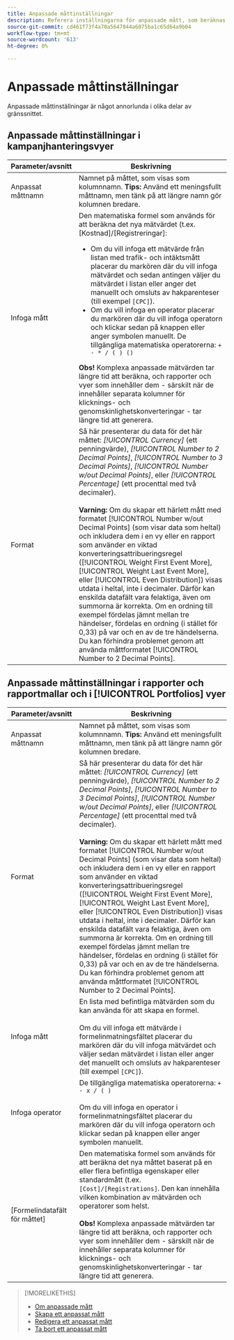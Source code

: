 ```yaml
---
title: Anpassade måttinställningar
description: Referera inställningarna för anpassade mått, som beräknas utifrån standardvärden.
source-git-commit: cd461f73f4a70a5647844a6075ba1c65d64a9b04
workflow-type: tm+mt
source-wordcount: '613'
ht-degree: 0%

---
```


# Anpassade måttinställningar

Anpassade måttinställningar är något annorlunda i olika delar av gränssnittet.

## Anpassade måttinställningar i kampanjhanteringsvyer

| Parameter/avsnitt | Beskrivning |
|----|----|
| Anpassat måttnamn | Namnet på måttet, som visas som kolumnnamn. <b>Tips:</b> Använd ett meningsfullt måttnamn, men tänk på att längre namn gör kolumnen bredare. |
| Infoga mått | Den matematiska formel som används för att beräkna det nya mätvärdet (t.ex. [Kostnad]/[Registreringar]:<ul><li>Om du vill infoga ett mätvärde från listan med trafik- och intäktsmått placerar du markören där du vill infoga mätvärdet och sedan antingen väljer du mätvärdet i listan eller anger det manuellt och omsluts av hakparenteser (till exempel `[CPC]`).</li><li>Om du vill infoga en operator placerar du markören där du vill infoga operatorn och klickar sedan på knappen eller anger symbolen manuellt. De tillgängliga matematiska operatorerna: `+ - * / ( ) ()`</li></ul><b>Obs!</b> Komplexa anpassade mätvärden tar längre tid att beräkna, och rapporter och vyer som innehåller dem - särskilt när de innehåller separata kolumner för klicknings- och genomskinlighetskonverteringar - tar längre tid att generera. |
| Format | Så här presenterar du data för det här måttet: *[!UICONTROL Currency]* (ett penningvärde), *[!UICONTROL Number to 2 Decimal Points]*, *[!UICONTROL Number to 3 Decimal Points]*, *[!UICONTROL Number w/out Decimal Points]*, eller *[!UICONTROL Percentage]* (ett procenttal med två decimaler).<br><br><b>Varning:</b> Om du skapar ett härlett mått med formatet [!UICONTROL Number w/out Decimal Points] (som visar data som heltal) och inkludera dem i en vy eller en rapport som använder en viktad konverteringsattribueringsregel ([!UICONTROL Weight First Event More], [!UICONTROL Weight Last Event More], eller [!UICONTROL Even Distribution]) visas utdata i heltal, inte i decimaler. Därför kan enskilda datafält vara felaktiga, även om summorna är korrekta. Om en ordning till exempel fördelas jämnt mellan tre händelser, fördelas en ordning (i stället för 0,33) på var och en av de tre händelserna. Du kan förhindra problemet genom att använda måttformatet [!UICONTROL Number to 2 Decimal Points]. |

## Anpassade måttinställningar i rapporter och rapportmallar och i [!UICONTROL Portfolios] vyer

| Parameter/avsnitt | Beskrivning |
|----|----|
| Anpassat måttnamn | Namnet på måttet, som visas som kolumnnamn. <b>Tips:</b> Använd ett meningsfullt måttnamn, men tänk på att längre namn gör kolumnen bredare. |
| Format | Så här presenterar du data för det här måttet: *[!UICONTROL Currency]* (ett penningvärde), *[!UICONTROL Number to 2 Decimal Points]*, *[!UICONTROL Number to 3 Decimal Points]*, *[!UICONTROL Number w/out Decimal Points]*, eller *[!UICONTROL Percentage]* (ett procenttal med två decimaler).<br><br><b>Varning:</b> Om du skapar ett härlett mått med formatet [!UICONTROL Number w/out Decimal Points] (som visar data som heltal) och inkludera dem i en vy eller en rapport som använder en viktad konverteringsattribueringsregel ([!UICONTROL Weight First Event More], [!UICONTROL Weight Last Event More], eller [!UICONTROL Even Distribution]) visas utdata i heltal, inte i decimaler. Därför kan enskilda datafält vara felaktiga, även om summorna är korrekta. Om en ordning till exempel fördelas jämnt mellan tre händelser, fördelas en ordning (i stället för 0,33) på var och en av de tre händelserna. Du kan förhindra problemet genom att använda måttformatet [!UICONTROL Number to 2 Decimal Points]. |
| Infoga mått | En lista med befintliga mätvärden som du kan använda för att skapa en formel.<br><br>Om du vill infoga ett mätvärde i formelinmatningsfältet placerar du markören där du vill infoga mätvärdet och väljer sedan mätvärdet i listan eller anger det manuellt och omsluts av hakparenteser (till exempel `[CPC]`). |
| Infoga operator | De tillgängliga matematiska operatorerna: `+ - x / ( )`<br><br>Om du vill infoga en operator i formelinmatningsfältet placerar du markören där du vill infoga operatorn och klickar sedan på knappen eller anger symbolen manuellt. |
| [Formelindatafält för måttet] | Den matematiska formel som används för att beräkna det nya måttet baserat på en eller flera befintliga egenskaper eller standardmått (t.ex. `[Cost]/[Registrations]`. Den kan innehålla vilken kombination av mätvärden och operatorer som helst.<br><br><b>Obs!</b> Komplexa anpassade mätvärden tar längre tid att beräkna, och rapporter och vyer som innehåller dem - särskilt när de innehåller separata kolumner för klicknings- och genomskinlighetskonverteringar - tar längre tid att generera. |

>[!MORELIKETHIS]
>
>* [Om anpassade mått](custom-metric-about.md)
>* [Skapa ett anpassat mått](custom-metric-create.md)
>* [Redigera ett anpassat mått](custom-metric-edit.md)
>* [Ta bort ett anpassat mått](custom-metric-delete.md)

